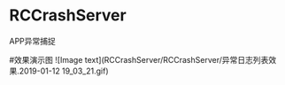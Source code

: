 # RCCrashServer
APP异常捕捉

#效果演示图
![Image text](RCCrashServer/RCCrashServer/异常日志列表效果.2019-01-12 19_03_21.gif)


      
